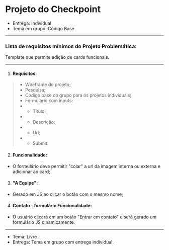 
# Projeto do Checkpoint

- Entrega: Individual
- Tema em grupo: Código Base
 
---
 
### Lista de requisitos mínimos do Projeto Problemática:
Template que permite adição de cards funcionais.

---

1. #### Requisitos:
 
> - Wireframe do projeto;
> - Pesquisa;
> - Código base do grupo para os projetos individuais;
> - Formulário com inputs: 
> - - Título;
> - - Descrição;
> - -  Url;
> - - Submit.
 
2. #### Funcionalidade:
- O formulário deve permitir "colar" a url da imagem interna ou externa e adicionar ao card;

3. #### "A Equipe":
- Gerado em JS ao clicar o botão com o mesmo nome;

4. #### Contato - formulário Funcionalidade:
- O usuário clicará em um botão "Entrar em contato" e será gerado um formulário JS dinamicamente.

---

- Tema: Livre
- Entrega: Tema em grupo com entrega individual.
